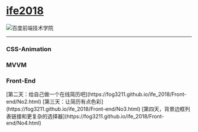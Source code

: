 # [ife2018](http://ife.baidu.com/)

![百度前端技术学院](http://ife.baidu.com/2018/asset/common/img/logo_a3b4064.png)

---


<h3>CSS-Animation</h3>  


<h3>MVVM</h3>  

   
 <h3>Front-End</h3>  
[第二天：给自己做一个在线简历吧](https://fog3211.github.io/ife_2018/Front-end/No2.html)  
[第三天：让简历有点色彩](https://fog3211.github.io/ife_2018/Front-end/No3.html)  
[第四天，背景边框列表链接和更复杂的选择器](https://fog3211.github.io/ife_2018/Front-end/No4.html)  
